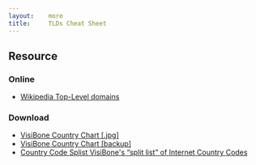```yaml
---
layout:    more
title:     TLDs Cheat Sheet 
---
```

<div class="content content-400">
    <div class="board board-326">
        <h2 class="board-title">Resource</h2>
        <div class="board-card">
            <h3 class="board-card-title">Online</h3>
            <ul>
                <li><a href="http://en.wikipedia.org/wiki/TLDs">Wikipedia Top-Level domains</a></li>
            </ul>
        </div>
        <div class="board-card">
            <h3 class="board-card-title">Download</h3>
            <ul>
                <li><a href="http://www.visibone.com/countries/">VisiBone Country Chart [.jpg]</a></li>
                <li><a href="/static/cs/countrychart_4080.jpg">VisiBone Country Chart [backup]</a></li>
                <li><a href="http://www.visibone.com/countrycodes/">Country Code Splist VisiBone's “split list” of Internet Country Codes</a></li>
            </ul>
        </div>
    </div>
</div>
